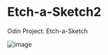 # Etch-a-Sketch2
Odin Project: Etch-a-Sketch

![image](https://github.com/leoshliak/Etch-a-Sketch/assets/139138564/9bc01e10-9c40-4673-a192-909038a1528a)
